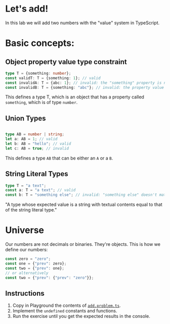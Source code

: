 # Let's add!

In this lab we will add two numbers with the "value" system in TypeScript.

# Basic concepts:

## Object property value type constraint
```ts
type T = {something: number};
const validT: T = {something: 1}; // valid
const invalidA: T = {abc: 1}; // invalid: the "something" property is not found
const invalidB: T = {something: "abc"}; // invalid: the property value is not a number
```
This defines a type T, which is an object that has a property called `something`, which is of type `number`.

## Union Types

```ts

type AB = number | string;
let a: AB = 1; // valid
let b: AB = "hello"; // valid
let c: AB = true; // invalid

```
This defines a type `AB` that can be either an `A` or a `B`.

## String Literal Types
```ts
type T = "a text";
const a: T = "a text"; // valid
const b: T = "something else"; // invalid: "something else" doesn't match the string literal type.
```
"A type whose expected value is a string with textual contents equal to that of the string literal type."


# Universe

Our numbers are not decimals or binaries.  They're objects.  This is how we define our numbers:
```ts
const zero = "zero";
const one = {"prev": zero};
const two = {"prev": one};
// or alternatively
const two = {"prev": {"prev": "zero"}};
```

## Instructions

1. Copy in Playground the contents of [`add.problem.ts`](add.problem.ts).
1. Implement the `undefined` constants and functions.
1. Run the exercise until you get the expected results in the console.
